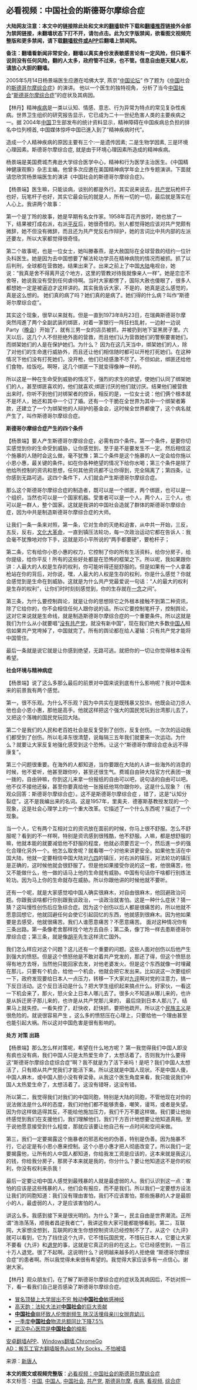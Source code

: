  <h2>必看视频：中国社会的斯德哥尔摩综合症</h2> <p class="notice"><b>大陆网友注意：本文中的链接除此处和文末的<a href="https://github.com/bannedbook/fanqiang" >翻墙</a>软件下载和<a href="https://github.com/killgcd/justmysocks/blob/master/README.md">翻墙推荐</a>链接外全部为禁网链接，未翻墙状态下打不开，请勿点击。此为文字版禁闻，欲看图文视频完整版和更多禁闻，请下载<a href="https://github.com/bannedbook/fanqiang">翻墙软件或APP</a>后翻墙上禁闻网。</p><p>备注：翻墙看新闻非常安全，翻墙以真实身份发表敏感言论有一定风险，但只看不说则没有任何风险，翻的人太多，政府管不过来，也不管。信息自由是天赋人权，请放心大胆的翻墙。</b></p>  <div class="entry"> <p></p> <p>2005年5月14日杨景端医生应邀在哈佛大学, 燕京“<span class='wp_keywordlink'><a href="https://www.bannedbook.org/forum21/" title="自由中国论坛" target="_blank">中国论坛</a></span>” 作了题为《<span class='wp_keywordlink_affiliate'><a href="https://www.bannedbook.org/" title="中国" target="_blank">中国</a></span>社会的<span class='wp_keywordlink'><a href="https://www.bannedbook.org/forum11/topic296.html" title="禁片：斯德哥尔摩综合症" target="_blank">斯德哥尔摩综合症</a></span>》的演讲。 他以一个医生的独特视角， 分析了当今<a href="https://www.bannedbook.org/bnews/tag/%e4%b8%ad%e5%9b%bd%e7%a4%be%e4%bc%9a/" class="st_tag internal_tag" rel="tag" title="标签 中国社会 下的日志">中国社会</a>“<a href="https://www.bannedbook.org/bnews/tag/%E6%96%AF%E5%BE%B7%E5%93%A5%E5%B0%94%E6%91%A9/" class="st_tag internal_tag" rel="tag" title="标签 斯德哥尔摩 下的日志">斯德哥尔摩</a><a href="https://www.bannedbook.org/bnews/tag/%E7%BB%BC%E5%90%88%E7%97%87/" class="st_tag internal_tag" rel="tag" title="标签 综合症 下的日志">综合症</a>”的症状及其病因。</p> <p></p> <p>【林丹】精神<a href="https://www.bannedbook.org/bnews/tag/%e7%96%be%e7%97%85/" class="st_tag internal_tag" rel="tag" title="标签 疾病 下的日志">疾病</a>是一类以认知、情感、意志、行为异常为特点的常见复杂性疾病。世界卫生组织的研究报告显示，它已成为二十一世纪危害人类的主要疾病之一。据 2004年<a href="https://www.bannedbook.org/bnews/tag/%E4%B8%AD%E5%9B%BD/" class="st_tag internal_tag" rel="tag" title="标签 中国 下的日志">中国</a>卫生部发布的统计资料显示，精神障碍在中国疾病总负担的排名中位列榜首, 中国媒体惊呼中国已進入到了“精神疾病时代”。</p> <p>造成一个人精神疾病的原因主要有三个:一是遗传因素; 二是生物学因素, 三是环境心理因素。斯德哥尔摩综合症, 就是由于环境心理因素所造成的精神疾病。</p> <p>杨景端是美国费城杰弗逊大学综合医学中心，精神和行为医学主治医生。《中国精神健康观察》杂志主编。他曾多次应邀在美国精神病学年会上作专题演讲。下面就请您欣赏杨景端医生的演讲《中国社会的斯德哥尔摩综合症》。</p> <p>【杨景端】医生嘛，只能谈病，谈别的都是外行。其实说来说去，<a href="https://www.bannedbook.org/bnews/tag/%e5%85%b1%e4%ba%a7%e5%85%9a/" class="st_tag internal_tag" rel="tag" title="标签 共产党 下的日志">共产党</a>玩枪杆子也好，玩笔杆子也好，其实它最会玩的就是人，所有一切的一切，最后就是落实在人心上。我讲两个故事：</p> <p>第一个是丁玲的故事，她是早期有名女作家。1958年百花齐放时，她也放了一下，结果被打成右派，右派<span class='wp_keywordlink'><a href="https://www.bannedbook.org/forum11/topic332.html" title="禁片：平反的把戏" target="_blank">平反</a></span>后，她很奇怪的。别人都觉得她应该对共产党颇有微辞，她不但没有微辞，而且还为共产党反右作辩护，她的言词比中共内部的左派还要左，所以大家都觉得很奇怪。</p>  <p>第二个故事呢，也是一位女士，她叫滕春燕，是大赦国际在全球营救的纽约一位针灸科医生。她是因为去中国想要了解法轮功学员在精神病院的情况而被抓。抓了以后判刑，全球都在营救她，结果出来了。出来之前上了中国<span class='wp_keywordlink_affiliate'><a href="https://www.bannedbook.org/" title="大陆" target="_blank">大陆</a></span>电视台，她说：“我真是舍不得离开这个地方，这里的管教对待我就像亲人一样”。她是恋恋不舍呀，她说我没有受到任何虐待啊。当时大家都愣了，国际大赦也傻眼了，很多人都想她一定是被逼迫才这样讲的。其实我告诉大家，不是的，她真是这么感觉的，真是这么想的。 她们真的病了吗？她们真的是病了。她们得的什么病？叫作“斯德哥尔摩综合症”。</p> <p>其实这个现象，很早以来就有。但是一直到1973年8月23日，在瑞典斯德哥尔摩突然闯進了两个全副武装的绑匪，对着一家银行一阵狂扫乱射，一边射一边说Party（<span class='wp_keywordlink_affiliate'><a href="https://zh-cn.shenyunperformingarts.org/" title="晚会" target="_blank">晚会</a></span>）开始了，就有三男一女的店员被抓，并被扔到地下室黑房子里。六天以后，这几个人不但拒绝外面的营救，而且他们认为营救她们的警察要害她们，而绑架她们的人是在保护她们。为什么？ 因为在这几天当中，绑架她们的人，除了对他们的生命進行威胁外，而且还让他们相信随时都可以开枪打死她们。在这种情况下他们没有打死她们，没开枪，他们已经感激不尽了。不但如此，绑匪还给他们食物，给饭吃。啊呀，这几个绑匪一下就变得像神一样的。</p> <p>所以这是一种在生命受到威胁的情况下，强烈的求生的欲望，使她们认同了绑架她们的人，甚至绑匪喜欢的，他们就喜欢;绑匪讨厌的他们就讨厌。结果他们被营救出来时，你听不到他们对绑架者的控诉，相反的是，一位女士说：他们俩个根本就不是坏人，她还和其中一个订了婚。还有一个干脆在全世界为其中一个绑架者筹款，还建立了一个为绑架他的人辩护的基金会，这时候全世界都傻了，这个病名就产生了，叫作斯德哥尔摩综合症。</p> <p><strong>斯德哥尔摩综合症产生的四个条件</strong></p> <p>【杨景端】要人产生斯德哥尔摩综合症，必需有四个条件。第一个条件，是要你切实感觉到你的生命受到威胁，让你感觉到，至于是不是要发生不一定。然后相信这个施暴的人随时会这么做，毫不犹豫；第二个条件是这个施暴的人一定会给你施以小恩小惠，最关键的条件。如在你各种绝望的情况下给你水喝；第三个条件是除了他给所控制的资讯和思想，任何其他资讯都不让你得到，完全隔离了；第四条，让你感到无路可逃。这四个条件下，人们就会产生斯德哥尔摩综合症。</p> <p>那么这个斯德哥尔摩综合症的制造者，既可以是一个绑匪，两个绑匪，也可以是一个组织，当然也可以是一个国家机器。受害者可以是一个人，两个人，三个人，也可以是一群人，整个国家。这就是我讲的中国社会造就了群体的斯德哥尔摩综合症，因为中共是制造斯德哥尔摩综合症的大师。</p> <p>让我们一条一条来对照，第一条，它对生命的灭绝和迫害，从中共一开始，三反，五反，反右，<span class='wp_keywordlink'><a href="https://www.bannedbook.org/forum2/topic973.html" title="《文化大革命：历史真相和集体记忆》" target="_blank">文化大革命</a></span>，一直到镇压法轮功，每一次政治运动它都在告诉人：我会毫不犹豫地对你下手，这就是邓小平所说的“两手都要硬”，要枪杆子；</p> <p>第二条，它有给你小恩小惠的权力，它控制了你的所有生活资料，给你分房子，给你提级，给你平反！所有的这些好处都是在恐怖的框架之下。所以呢，我如果跟你讲：人最大的人权是生存的权利，你可能听得还挺舒服的。但是如果有一个人拿着枪站在你的背后，对你说，嘿，人最大的人权是生存的权利，你是什么感觉？你就会感觉到是生命在到威胁。这就是为什么共产党最爱说一句话：“人的最大的权利是生存的权利”，让你们时时刻刻感觉到，你的生存就在<span class='wp_keywordlink'><a href="https://www.bannedbook.org/forum2/topic13.html" title="小冊子：一念決定未來（更新版）" target="_blank">一念</a></span>之间”。</p>  <p>第三条，为什么要控制舆论，就是让你的思想除它之外根本接触不到第二种资讯，除了它给你的，你不会相信任何人跟你说的话。所以它要控制笔杆子，控制舆论，这对它来说就是生命线，就是制造斯德哥尔摩综合症的一个重要条件。所以这就是我们为什么从小就要唱“<span class='wp_keywordlink'><a href="https://www.bannedbook.org/forum2/topic12.html" title="没有共产党天下就会大乱吗？" target="_blank">没有共产党</a></span>，就没有新中国”，现在我们绝大多数<a href="https://www.bannedbook.org/bnews/tag/%e4%b8%ad%e5%9b%bd%e4%ba%ba/" class="st_tag internal_tag" rel="tag" title="标签 中国人 下的日志">中国人</a>相信如果共产党垮掉了，中国就完了。所有的舆论都在给人灌输：只有共产党才能将中国管住。</p> <p>最后一条就是说它就是让你感到绝望，无路可逃。就把你的一切让你觉得根本没有希望。</p> <p><strong>社会环境与精神病症</strong></p> <p>【杨景端】说了这么多那么最后的前景对中国来说到底有什么影响呢？我对中国未来的前景我有两个感觉。</p> <p>第一，很不乐观。为什么不乐观？因为中共实在是既残暴又狡诈。他既会动刀杀人他也会小恩小惠，那他是高手。他就这样把这个强大的国民党玩到台湾那儿去了，又把这个落魄的国民党玩回大陆。</p> <p>第二个是我们的人民和老百姓社会是反复受到了创伤，反复创伤。一次次的运动我们都受到了创伤。所以毛泽东很清楚，说每隔三五年我们就要来一次运动。为什么？就要让大家反复地强化感受到这个恐怖。让这个“斯德哥尔摩综合症永远不得康复”。</p> <p>第三个问题很重要。在海外的人都知道，当你要跟在大陆的人讲一些海外的消息的时候，他不爱听，他甚至跟你吵，甚至还很生气。费城自由钟大陆官方代表团一拨一拨的，自由钟嘛，你到这儿来拿一份报纸的自由可以吧，说句话的自由可以吧。他不仅不接他还躲，甚至你要真给他一张报纸他骂你跟你吵。这是什么现象？（有观众回答：斯德哥尔摩综合症）。这不是斯德哥尔摩综合症 ，错了，这是“认知分裂症”。这不是我编出来的名词。这是1957年，里奥夫．德塞斯基教授发现的一个现象，这是社会心理学上的一个重大改革。它描述了一个什么东西呢？描述了一个现象。</p> <p>当一个人，它有两个互相对立的资讯放在面前的时候，你马上很不舒服。怎么不舒服呢？看到的不一样啊，特别是资讯感到很残酷，他不舒服。人嘛，都是想舒服的嘛，他就本能的就要减低他不舒服的程度，他就必须要否定一个，然后進一步的强化合理化另外一个。他怎么取舍呢？就看哪一个对他来讲更安全。如果他生活在中国大陆，他就一定要相信中国大陆对<span class='wp_keywordlink'><a href="https://www.bannedbook.org/forum2/topic2509.html" title="《中国六四真相》" target="_blank">六四</a></span>的镇压，对右派的镇压，对法轮功的镇压是正确的，这时候他就会很舒服了。但是他如果接受你说的这一套，他很痛苦，他又不能做什么，他一做的话马上他的生命就有威胁。中国有句话你干啥都行别炼法轮功。因为马上你的生命就存在威胁。所以你跟他讲的时候他就不要听。</p>  <p>还有一个呢，就是大家感觉咱中国人确实很麻木，对自由很麻木，他回避政治问题。你跟我谈啥都行你别跟我谈政治，一谈政治就害怕。这是一种什么症状？猜一猜？这叫慢性创伤后应急综合症。因为这个创伤以后人都是很痛苦的，所以他就不愿意回想它，他就回避任何会使它引起回忆的东西，他就感到很麻木。因为他如果要是去感受，他就很痛苦。我们人谁愿意痛苦？不愿意痛苦。 面对这种情况你有三条出路。第一条像老舍那样找个地方去自杀；第二条，像丁玲一样去患斯德哥尔摩综合症；第三条，就是像<span class='wp_keywordlink'><a href="https://www.bannedbook.org/forum10/topic196.html" title="胡平" target="_blank">胡平</a></span>先生这样流亡国外。</p> <p>我们怎么样应对这个问题？这儿还有一个重要的问题。这些人面对创伤以后他产生到强大的愤怒。但是这个愤怒他是不敢对着共产党发的，那还了得，但这个愤怒总得有地方去呀，当然他只能回家去发，对他老婆发火。但是这个东西就像一时埋藏在那儿，只要有个机会，给他一个机会，他就会把它发出来。比如说这一次要组织一下，政府发现要给日本人一点压力，转移一下大家对<span class='wp_keywordlink'><a href="https://www.bannedbook.org/forum2/topic2.html" title="《九评共产党》" target="_blank">九评</a></span>啊对党的注意力，搞一下反日活动。这个反日活动是什么？把大学生组织起来搞点什么。好家伙，一看这一下机会来了，那火，怒火全上日本人哪儿去了。很多火不知道从哪儿来的，也许是从拆迁房子那儿来的，也许是从共产党那儿来的， 最后烧到日本人那儿了。结果马上就失控。一看失控了，赶快收，赶快抓，要把他疏开。所以这个<span class='wp_keywordlink'><a href="https://www.bannedbook.org/forum11/topic333.html" title="禁片：民族主义和三座大山" target="_blank">民族主义</a></span>是很危险的。就说很容易产生 。这么多的愤怒压在心理上，只要给他一个理由甚至也能引起大祸。所以这对中国危害是很有影响的。</p> <p><strong>处方 对策 出路</strong></p> <p>【杨景端】那么怎么样对策呢，希望在什么地方呢？ 第一我觉得我们中国人即没有疯也没有病，我们中国人只是太热爱生命了，太想活着了。否则我为什么要得这“斯德哥尔摩综合症综合症”啊？我不就是为了活下来吗！是吧？我们中国人太想活了，只有顺从共产党我们才能活下来。所以这就是中国人现状。不是中国人傻，中国人麻木，或中国人胆小没有脊梁骨。从我这个医生角度来看，我只能说我们中国人太热爱生命了，太想活着了。这没有错呀，这没有错。</p> <p>所以第二，我觉得我们对我们的中国同胞，特别是大陆的同胞，不管他现在对你的说法做法是什么样的态度，我们对他们都不能够责备，嘲笑，谩骂，或者是失望。因为你这样做适得其反，不能给他施加压力，我们千万不要这样做。我们要让他始终感觉到我们在支援他们，我们理解他们，我们千方百计地想要让他知道真相。至于说他愿意接受到什么程度，那就应该要让他自己有一点时间和空间来做。</p> <p>第三，我们一定要揭露这个施暴者的邪恶和他的伪善，特别是伪善。因为施暴不行，它必定是有小恩小惠来控制。这个小恩小惠才把人彻底改变了。所以我们一定要揭露他，让所有的人中国人都知道，你给我发工资是应该的，这本来就是我这儿的钱，你给我分房子，那房子本来就是我的，你分什么？要让他知道这不是你的权利，你没有权利来杀我！</p> <p>最后一定要让咱中国人感觉到最残暴的人就是最虚弱的人。我们认识到这一点：害怕的应该是这些残暴的人，他们会有报应，而不是我们。所以我们一定要想方设法让我们的同胞知道：我们没有理由害怕，我们不应该害怕，那些施暴的人才是最胆小的人，最虚弱的人，才是应该害怕的人。</p> <p>讲这么多。我感到接下来是很光明的。为什么？第一，民主自由是世界潮流。正所谓“浩浩荡荡，顺我者昌逆我者亡”，我讲这些大家可能都能够看到。第二，互联网，大家想没想到，互联网的发生你想控制资讯已经控制不了了。从这个《九评》就可以看到，它为了挡住这个九评，它不惜玩国民党，不惜玩日本人，它要让大家不要看《九评》和<span class='wp_keywordlink'><a href="http://tuidang.epochtimes.com/" title="退党" rel="nofollow" target="_blank">退党</a></span>的事，这就是它真正的目的在这上。它已经感觉到，一百三十万人退党。很了不起啊。这说明什么？说明越来越多的人拒绝做 “斯德哥尔摩综合症”的患者啊。所以我觉得未来很有希望的。我觉得大家应该多有一点信心。谢谢大家。</p>  <p>【林丹】观众朋友们，在了解了斯德哥尔摩综合症的症状及其病因后，不妨对照一下，看一看我们自己是否感染了斯德哥尔摩综合症。</p> <ul class='op-related-articles' title='相关阅读'> <li><a href='https://www.bannedbook.org/bnews/comments/20200628/1351646.html' target='_blank'>冒名顶替上大学层出不穷 触动<b>中国社会</b>敏感神经</a></li> <li><a href='https://www.bannedbook.org/bnews/comments/20200512/1327099.html' target='_blank'>高天韵：法轮大法对<b>中国社会</b>的巨大贡献</a></li> <li><a href='https://www.bannedbook.org/bnews/headline/20200507/1324304.html' target='_blank'><b>中国社会</b>崩坏致人伦惨剧频生     陜汉活埋母亲川女抛弃幼儿</a></li> <li><a href='https://www.bannedbook.org/bnews/baitai/20200427/1320187.html' target='_blank'>一季度<b>中国社会</b>物流总额同比下降7.5%</a></li> <li><a href='https://www.bannedbook.org/bnews/comments/20200318/1295739.html' target='_blank'>武汉中心医院是<b>中国社会</b>的缩影</a></li> </ul> <div class="texttj"> <a href="https://github.com/bannedbook/fanqiang/wiki/%E7%A6%81%E9%97%BB%E7%BD%91%E5%AE%89%E5%8D%93%E7%BF%BB%E5%A2%99%E6%96%B0%E9%97%BBAPP" target="_blank">安卓翻墙APP</a>、<a href="https://github.com/bannedbook/fanqiang/wiki/Chrome%E4%B8%80%E9%94%AE%E7%BF%BB%E5%A2%99%E5%8C%85" target="_blank">Windows翻墙:ChromeGo</a><br/> <a href="https://github.com/killgcd/justmysocks/blob/master/README.md" target="_blank">AD：搬瓦工官方翻墙服务Just My Socks，不怕被墙</a> </div><p>来源：<span class='wp_keywordlink_affiliate'><a href="https://www.ntdtv.com/" title="新唐人" target="_blank">新唐人</a></span></p><a name='sharetosocial'></a>         <div><b>本文的图文或视频完整版</b>：<a href='https://www.bannedbook.org/bnews/comments/20200806/1375443.html'>必看视频：中国社会的斯德哥尔摩综合症</a></div>  </div><!--END ENTRY--> <div class="postfooter"> <div>本文标签：<a href="https://www.bannedbook.org/bnews/tag/%E4%B8%AD%E5%9B%BD/" rel="tag">中国</a>, <a href="https://www.bannedbook.org/bnews/tag/%e4%b8%ad%e5%9b%bd%e4%ba%ba/" rel="tag">中国人</a>, <a href="https://www.bannedbook.org/bnews/tag/%e4%b8%ad%e5%9b%bd%e7%a4%be%e4%bc%9a/" rel="tag">中国社会</a>, <a href="https://www.bannedbook.org/bnews/tag/%e5%85%b1%e4%ba%a7%e5%85%9a/" rel="tag">共产党</a>, <a href="https://www.bannedbook.org/bnews/tag/%E6%96%AF%E5%BE%B7%E5%93%A5%E5%B0%94%E6%91%A9/" rel="tag">斯德哥尔摩</a>, <a href="https://www.bannedbook.org/bnews/tag/%e7%96%be%e7%97%85/" rel="tag">疾病</a>, <a href="https://www.bannedbook.org/bnews/tag/%E7%9C%8B%E8%A7%86%E9%A2%91/" rel="tag">看视频</a>, <a href="https://www.bannedbook.org/bnews/tag/%E7%BB%BC%E5%90%88%E7%97%87/" rel="tag">综合症</a></div>  </div><!--END POSTFOOTER--> 